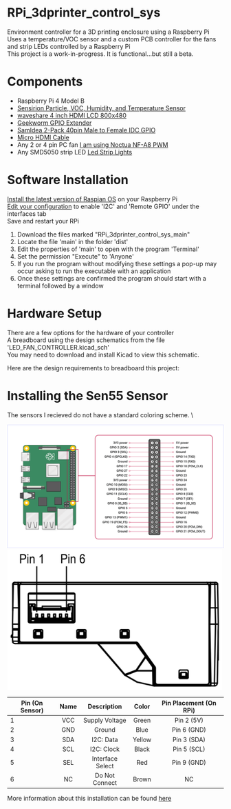 # RPi_3dprinter_control_sys
Environment controller for a 3D printing enclosure using a Raspberry Pi \
Uses a temperature/VOC sensor and a custom PCB controller for the fans and strip LEDs controlled by a Raspberry Pi \
This project is a work-in-progress. It is functional...but still a beta.

# Components
  - Raspberry Pi 4 Model B  
  - [Sensirion Particle, VOC, Humidity, and Temperature Sensor](https://www.sparkfun.com/products/23715)  
  - [waveshare 4 inch HDMI LCD 800x480](https://www.amazon.com/gp/product/B07P5H2315/)  
  - [Geekworm GPIO Extender](https://www.amazon.com/gp/product/B0BDF48FWM/)  
  - [SamIdea 2-Pack 40pin Male to Female IDC GPIO](https://www.amazon.com/gp/product/B07CGM83QL/)  
  - [Micro HDMI Cable](https://www.sparkfun.com/products/15796)  
  - Any 2 or 4 pin PC fan [I am using Noctua NF-A8 PWM](https://noctua.at/en/nf-a8-pwm)  
  - Any SMD5050 strip LED [Led Strip Lights](https://www.amazon.com/gp/product/B08JSQVBDQ/)

# Software Installation

[Install the latest version of Raspian OS](https://projects.raspberrypi.org/en/projects/raspberry-pi-setting-up) on your Raspberry Pi \
[Edit your configuration](https://www.raspberrypi.com/documentation/computers/configuration.html) to enable 'I2C' and 'Remote GPIO' under the interfaces tab \
Save and restart your RPi 

1. Download the files marked "RPi_3dprinter_control_sys_main" 
2. Locate the file 'main' in the folder 'dist' 
3. Edit the properties of 'main' to open with the program 'Terminal' 
4. Set the permission "Execute" to 'Anyone' 
5. If you run the program without modifying these settings a pop-up may occur asking to run the executable with an application 
6. Once these settings are confirmed the program should start with a terminal followed by a window

# Hardware Setup

There are a few options for the hardware of your controller \
A breadboard using the design schematics from the file 'LED_FAN_CONTROLLER.kicad_sch' \
You may need to download and install Kicad to view this schematic.

Here are the design requirements to breadboard this project:



# Installing the Sen55 Sensor

The sensors I recieved do not have a standard coloring scheme. \

<img src="https://github.com/Sealo21/RPi_3dprinter_control_sys/blob/main/images/GPIO-Pinout-Diagram.png" width="750" />
<img src="https://github.com/Sealo21/RPi_3dprinter_control_sys/blob/main/images/SEN5X_pinout.png" width="500" />

|  Pin (On Sensor) |  Name    |  Description    |  Color  |  Pin Placement (On RPi)  |
| ---------------- |:--------:|:-----------------:|:-------:|:------------------------:|
|  1               |  VCC     | Supply Voltage  | Green   |  Pin 2 (5V)              |
|  2               |  GND     | Ground          | Blue    |  Pin 6 (GND)             |
|  3               |  SDA     | I2C: Data       | Yellow  |  Pin 3 (SDA)             |
|  4               |  SCL     | I2C: Clock      | Black   |  Pin 5 (SCL)             |
|  5               |  SEL     | Interface Select| Red     |  Pin 9 (GND)             |
|  6               |  NC      | Do Not Connect  | Brown   |  NC                      |

More information about this installation can be found [here](https://github.com/Sensirion/raspberry-pi-i2c-sen5x)
